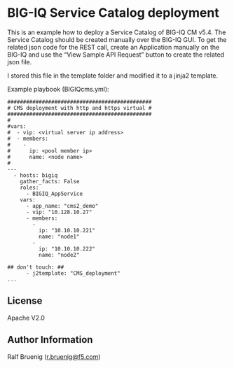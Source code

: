 BIG-IQ Service Catalog deployment
=================================

This is an example how to deploy a Service Catalog of BIG-IQ CM v5.4. The Service Catalog should be created manually over the BIG-IQ GUI. To get the related json code for the REST call, create an Application manually on the BIG-IQ and use the “View Sample API Request” button to create the related json file.

I stored this file in the template folder and modified it to a jinja2 template.

Example playbook (BIGIQcms.yml):
```
##############################################
# CMS deployment with http and https virtual #
##############################################
#
#vars:
#  - vip: <virtual server ip address>
#  - members:
#    -
#      ip: <pool member ip>
#      name: <node name>
#
---
  - hosts: bigiq
    gather_facts: False
    roles:
      - BIGIQ_AppService
    vars:
      - app_name: "cms2_demo"
      - vip: "10.128.10.27"
      - members:
        -
          ip: "10.10.10.221"
          name: "node1"
        -
          ip: "10.10.10.222"
          name: "node2"

## don't touch: ##
      - j2template: "CMS_deployment"
... 
```

License
-------
Apache V2.0

Author Information
------------------
Ralf Bruenig (r.bruenig@f5.com)

